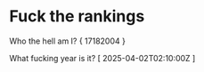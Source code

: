 # Fuck the rankings

Who the hell am I?
{ 17182004 }

What fucking year is it?
[ 2025-04-02T02:10:00Z ]
